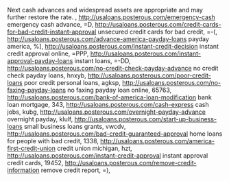 Next cash  advances and widespread assets are appropriate and may further restore the rate. ,  http://usaloans.posterous.com/emergency-cash emergency cash advance,  =D,  http://usaloans.posterous.com/credit-cards-for-bad-credit-instant-approval unsecured credit cards for bad credit,  =-(,  http://usaloans.posterous.com/advance-america-payday-loans payday america,  %],  http://usaloans.posterous.com/instant-credit-decision instant credit approval online,  =PPP,  http://usaloans.posterous.com/instant-approval-payday-loans instant loans,  =-DD,  http://usaloans.posterous.com/no-credit-check-payday-advance no credit check payday loans,  hnxyb,  http://usaloans.posterous.com/poor-credit-loans poor credit personal loans,  agksp,  http://usaloans.posterous.com/no-faxing-payday-loans no faxing payday loan online,  65763,  http://usaloans.posterous.com/bank-of-america-loan-modification bank loan mortgage,  343,  http://usaloans.posterous.com/cash-express cash jobs,  kubg,  http://usaloans.posterous.com/overnight-payday-advance overnight payday,  klulf,  http://usaloans.posterous.com/start-up-business-loans small business loans grants,  vwcdv,  http://usaloans.posterous.com/bad-credit-guaranteed-approval home loans for people with bad credit,  1338,  http://usaloans.posterous.com/america-first-credit-union credit union michigan,  hzt,  http://usaloans.posterous.com/instant-credit-approval instant approval credit cards,  19452,  http://usaloans.posterous.com/remove-credit-information remove credit report,  =), 